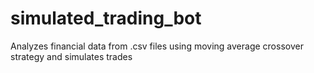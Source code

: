 # simulated_trading_bot
Analyzes financial data from .csv files using moving average crossover strategy and simulates trades
